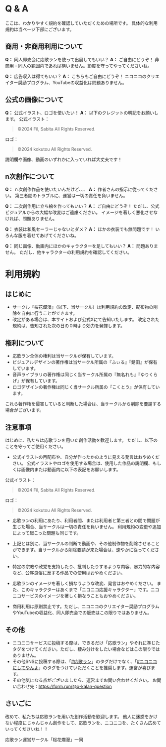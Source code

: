 # Q & A

ここは、わかりやすく規約を確認していただくための場所です。
具体的な利用規約は当ページ下部にございます。

## 商用・非商用利用について

**Q：** 同人即売会に応歌ランを使って出展してもいい？
**A：** ご自由にどうぞ！
非商用・同人の範囲内であれば構いません。節度を守ってやってくださいね。

**Q：** 広告収入は得てもいい？
**A：** こちらもご自由にどうぞ！
ニコニコのクリエイター奨励プログラム、YouTubeの収益化は問題ありません。

## 公式の画像について

**Q：** 公式イラスト、ロゴを使いたい！
**A：** 以下のクレジットの明記をお願いします。
公式イラスト：

> ©2024 Fil, Sabita All Rights Reserved.

ロゴ：

> ©2024 kokutou All Rights Reserved.

説明欄や画像、動画のいずれかに入っていれば大丈夫です！

## n次創作について

**Q：** ｎ次創作作品を使いたいんだけど、、、
**A：** 作者さんの指示に従ってください。
第三者間のトラブルに、運営は一切の責任を負いません。

**Q：** 二次創作用に立ち絵を作ってもいい？
**A：** ご自由にどうぞ！
ただし、公式ビジュアルからの大幅な改変はご遠慮ください。
イメージを著しく悪化させなければ、問題ありません。

**Q：** 衣装は和風セーラーじゃないとダメ？
**A：** ほかの衣装でも無問題です！
いろんな服を着せてあげてくださいね。

**Q：** 同じ画像、動画内にほかのキャラクターを足してもいい？
**A：** 問題ありません。
ただし、他キャラクターの利用規約を確認してください。

# 利用規約

## はじめに

- サークル『桜花爛漫』（以下、当サークル）は利用規約の改定、配布物の削除を自由に行うことができます。
- 改定がある場合は、本サイトおよび公式Xにて告知いたします。
  改定された規約は、告知された次の日の０時より効力を発揮します。

## 権利について

- 応歌ラン全体の権利は当サークルが保有しています。
- ビジュアルデザインの著作権は当サークル所属の『ふぃる』『錆田』が保有しています。
- 音声ライブラリの著作権は同じく当サークル所属の『無名れも』『ゆりくらげ』が保有しています。
- ロゴデザインの著作権は同じく当サークル所属の『こくとう』が保有しています。

これら著作権を侵害していると判断した場合は、当サークルから削除を要請する場合がございます。

## 注意事項

はじめに、私たちは応歌ランを用いた創作活動を歓迎します。
ただし、以下のことを守ってご使用ください。

- 公式イラストの再配布や、自分が作ったかのように見える発言はおやめください。
  公式イラストやロゴを使用する場合は、使用した作品の説明欄、もしくは画像内または動画内に以下の表記をお願いします。

公式イラスト：

> ©2024 Fil, Sabita All Rights Reserved.

ロゴ：

> ©2024 kokutou All Rights Reserved.

- 応歌ランの利用にあたり、利用者間、または利用者と第三者との間で問題が生じた場合、当サークルは一切の責任を負いません。
  利用規約の変更や追加によって起こった問題も同じです。

- 上記とは別に、当サークルの判断で動画や、その他制作物を削除させることができます。当サークルから削除要請が来た場合は、速やかに従ってください。
- 特定の宗教や政党を支持したり、批判したりするような内容、暴力的な内容など、公序良俗に反する作品での使用はおやめください。
- 応歌ランのイメージを著しく損なうような改変、発言はおやめください。
  また、このキャラクターはあくまで「ニコニコ応援キャラクター」です。ニコニコサービスのイメージを著しく損なうこともおやめください。

- 商用利用は原則禁止です。ただし、ニコニコのクリエイター奨励プログラムやYouTubeの収益化、同人即売会での販売はこの限りではありません。

## その他

- ニコニコサービスに投稿する際は、できるだけ「応歌ラン」やそれに準じたタグをつけてください。ただし、棲み分けをしたい場合などはこの限りではありません。
- その他SNSに投稿する際は、「<a href="https://twitter.com/intent/tweet?hashtags=応歌ラン" target="_blank" rel="noopener noreferrer">#応歌ラン</a>」のタグだけでなく、「<a href="https://twitter.com/intent/tweet?hashtags=ニコニコにしてやんよ" target="_blank" rel="noopener noreferrer">#ニコニコにしてやんよ</a>」のタグをつけていただくことを推奨します。運営が喜びます。
- その他気になる点がございましたら、運営までお問い合わせください。
  お問い合わせ先：<a href="https://form.run/@o-kalan-question" target="_blank" rel="noopener noreferrer">https://form.run/@o-kalan-question</a>

## さいごに

改めて、私たちは応歌ランを用いた創作活動を歓迎します。
他人に迷惑をかけない程度にじゃんじゃん創作をして、応歌ランを、ニコニコを、たくさん広めていってくださいね！！

応歌ラン運営サークル「桜花爛漫」一同
